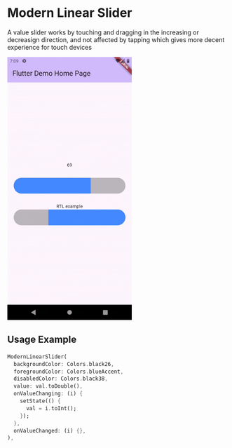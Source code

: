 

# Modern Linear Slider

A value slider works by touching and dragging in the increasing or decreasign direction, and not affected by tapping which gives more decent experience for touch devices

<img src="https://raw.githubusercontent.com/muhammad369/modern_linear_slider/refs/heads/master/img1.gif?raw=true" height="600">

## Usage Example

```dart
ModernLinearSlider(
  backgroundColor: Colors.black26,
  foregroundColor: Colors.blueAccent,
  disabledColor: Colors.black38,
  value: val.toDouble(),
  onValueChanging: (i) {
    setState(() {
      val = i.toInt();
    });
  },
  onValueChanged: (i) {},
),

```